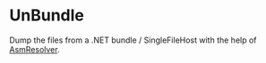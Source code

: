 # UnBundle

Dump the files from a .NET bundle / SingleFileHost with the help of [AsmResolver](https://github.com/Washi1337/AsmResolver).
